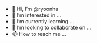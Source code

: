 - 👋 Hi, I’m @ryoonha
- 👀 I’m interested in ...
- 🌱 I’m currently learning ...
- 💞️ I’m looking to collaborate on ...
- 📫 How to reach me ...

<!---
ryoonha/ryoonha is a ✨ special ✨ repository because its `README.md` (this file) appears on your GitHub profile.
You can click the Preview link to take a look at your changes.
--->
